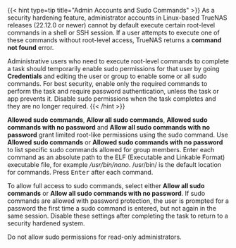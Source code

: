 &NewLine;

{{< hint type=tip title="Admin Accounts and Sudo Commands" >}}
As a security hardening feature, administrator accounts in Linux-based TrueNAS releases (22.12.0 or newer) cannot by default execute certain root-level commands in a shell or SSH session.
If a user attempts to execute one of these commands without root-level access, TrueNAS returns a **command not found** error.

Administrative users who need to execute root-level commands to complete a task should temporarily enable sudo permissions for that user by going **Credentials** and editing the user or group to enable some or all sudo commands.
For best security, enable only the required commands to perform the task and require password authentication, unless the task or app prevents it.
Disable sudo permissions when the task completes and they are no longer required.
{{< /hint >}}

**Allowed sudo commands**, **Allow all sudo commands**, **Allowed sudo commands with no password** and **Allow all sudo commands with no password** grant limited root-like permissions using the sudo command.
Use **Allowed sudo commands** or **Allowed sudo commands with no password** to list specific sudo commands allowed for group members.
Enter each command as an absolute path to the ELF (Executable and Linkable Format) executable file, for example */usr/bin/nano*.
<file>/usr/bin/</file> is the default location for commands.
Press <kbd>Enter</kbd> after each command.

To allow full access to sudo commands, select either **Allow all sudo commands** or **Allow all sudo commands with no password**.
If sudo commands are allowed with password protection, the user is prompted for a password the first time a sudo command is entered, but not again in the same session.
Disable these settings after completing the task to return to a security hardened system.

Do not allow sudo permissions for read-only administrators.
